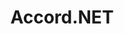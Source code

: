---
title: "Accord.NET"

info: "A framework for scientific computing in .NET covering numerical linear algebra, numerical optimization, statistics, machine learning, artificial neural networks, signal and image processing areas."

status: "Active"

website: ["http://accord-framework.net"]

get_it:
  - ["Authentic", "https://github.com/accord-net/framework/wiki/Getting-started"]
  - ["NuGet", "https://www.nuget.org/packages/Accord/"]

description: |
  Accord.NET is a [framework](/search#framework) for scientific computing in .NET. The framework is comprised of multiple libraries encompassing a wide range of scientific computing applications, such as statistical data processing, machine learning, [artificial intelligence](/searc#artificial_intelligence), pattern recognition, including but not limited to, [computer vision](/search#computer_vision) and [computer audition](/search#computer_audition). The framework offers a large number of probability distributions, hypothesis tests, kernel functions and support for most popular performance measurements techniques.
  
  The framework comprises a set of libraries that are available in source code as well as via executable installers and NuGet packages. The main areas covered include numerical linear algebra, numerical optimization, statistics, machine learning, artificial neural networks, signal and image processing, and support libraries (such as graph plotting and visualization). The project was originally created to extend the capabilities of the [AForge.NET](/softwares/aforge.net/) Framework, but has since incorporated [AForge.NET](/softwares/aforge.net/) inside itself. Newer releases have united both frameworks under the Accord.NET name.
  
  The Accord.NET Framework has been featured in multiple books such as [Mastering.NET Machine Learning](https://www.packtpub.com/big-data-and-business-intelligence/mastering-net-machine-learning) by PACKT publishing and [F# for Machine Learning Applications](https://www.packtpub.com/big-data-and-business-intelligence/f-machine-learning), featured in [QCON San Francisco](https://www.infoq.com/presentations/accord-net-machine-learning), and currently accumulates more than 1,500 forks in GitHub.

sysreq:
  -
    recm: ".NET Framework"

developer: ["César Roberto de Souza(original developer)", "Anders Gustafsson", "Marcos Diego Catalano and others"]

initial_release: "20 May 2010"

repository: ["https://github.com/accord-net/framework/"]

written_in: ["C#", "C", "C++"]

platform:
  - dskp:
      - ["Windows", "o"]
      - ["Linux", "n"]

categories: ["Artificial Intelligence", "Computer Vision", "Computer Audition", "Framework"]

license: ["LGPL v2.1"]

social:
  - name: "GitHub"
    url: "https://github.com/accord-net/framework"
  - name: "Wikipedia"
    url: "https://en.wikipedia.org/wiki/Accord.NET"
  - name: "Youtube"
    url: "http://www.youtube.com/playlist?list=PLb8yJtCIm8PQRC0t8re7b5mOCP8s6iBk9"
  - name: "LinkedIn"
    url: "http://www.linkedin.com/in/cesarrsouza"

source:
  description: ["http://accord-framework.net/intro.html", "http://accord-framework.net/license.html", "https://channel9.msdn.com/coding4fun/blog/Portable-Image-and-Video-processing-with-help-from-AForgeNET-and-AccordNET", "https://www.openhub.net/p/Accord-NET", "https://github.com/accord-net/framework"]
  developer: ["https://github.com/accord-net/framework/graphs/contributors"]
  initial_release: ["https://github.com/accord-net/framework/blob/development/Release%20notes.txt"]
  written_in: ["https://github.com/accord-net/framework/"]
  platform:
    - dskp: ["https://stackoverflow.com/questions/38118548/how-to-install-nuget-from-command-line-on-linux", "https://docs.microsoft.com/en-us/nuget/what-is-nuget"]
  sysreq: ["https://www.softpedia.com/get/Programming/Components-Libraries/Accord-NET-Framework.shtml"]
  license: ["https://github.com/accord-net/framework/blob/master/Copyright.txt", "http://accord-framework.net/license.html"]
  rating:
    - ["SourceForge", "u", "https://sourceforge.net/projects/accord-net/reviews/"]
    - ["SOFTPEDIA", "u", "https://www.softpedia.com/get/Programming/Components-Libraries/Accord-NET-Framework.shtml"]
  status: ["https://github.com/accord-net/framework"]

rating:
  - name: "SourceForge"
    rate: [5, 5]
    num: 1
  - name: "SOFTPEDIA"
    rate: [4.1, 5]
    num: 8

---